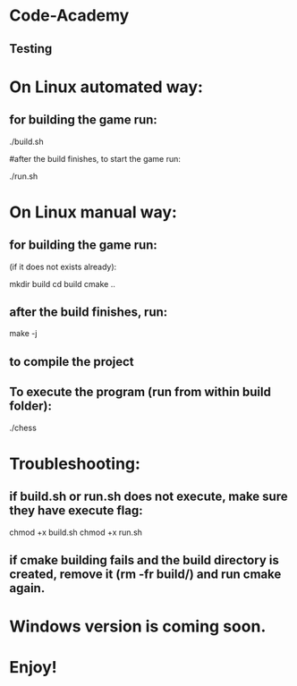 # Code-Academy

## Testing 

# On Linux automated way:
## for building the game run:

./build.sh

#after the build finishes, to start the game run:

./run.sh

# On Linux manual way:
## for building the game run:

(if it does not exists already):

mkdir build 
cd build
cmake ..

## after the build finishes, run:

make -j

## to compile the project

## To execute the program (run from within build folder):
./chess 

# Troubleshooting:
## if build.sh or run.sh does not execute, make sure they have execute flag:
chmod +x build.sh
chmod +x run.sh

## if cmake building fails and the build directory is created, remove it (rm -fr build/) and run cmake again.

# Windows version is coming soon.

# Enjoy!
